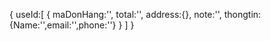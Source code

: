 
{
    useId:[
        {
            maDonHang:'',
            total:'',
            address:{},
            note:'',
            thongtin:{Name:'',email:'',phone:''}
        }
    ]
}
